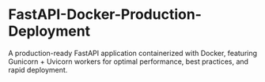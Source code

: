 # FastAPI-Docker-Production-Deployment
A production-ready FastAPI application containerized with Docker, featuring Gunicorn + Uvicorn workers for optimal performance, best practices, and rapid deployment.
